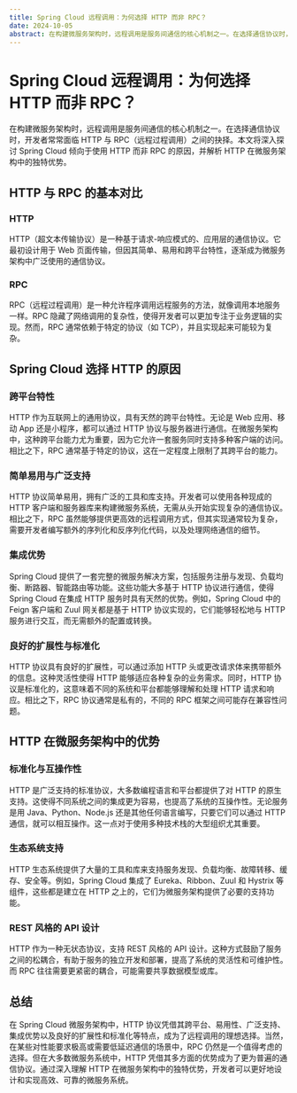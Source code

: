 ```yaml
---
title: Spring Cloud 远程调用：为何选择 HTTP 而非 RPC？
date: 2024-10-05
abstract: 在构建微服务架构时，远程调用是服务间通信的核心机制之一。在选择通信协议时，开发者常常面临 HTTP 与 RPC（远程过程调用）之间的抉择。本文将深入探讨 Spring Cloud 倾向于使用 HTTP 而非 RPC 的原因，并解析 HTTP 在微服务架构中的独特优势。
---
```


# Spring Cloud 远程调用：为何选择 HTTP 而非 RPC？

在构建微服务架构时，远程调用是服务间通信的核心机制之一。在选择通信协议时，开发者常常面临 HTTP 与 RPC（远程过程调用）之间的抉择。本文将深入探讨 Spring Cloud 倾向于使用 HTTP 而非 RPC 的原因，并解析 HTTP 在微服务架构中的独特优势。

## HTTP 与 RPC 的基本对比

### HTTP

HTTP（超文本传输协议）是一种基于请求-响应模式的、应用层的通信协议。它最初设计用于 Web 页面传输，但因其简单、易用和跨平台特性，逐渐成为微服务架构中广泛使用的通信协议。

### RPC

RPC（远程过程调用）是一种允许程序调用远程服务的方法，就像调用本地服务一样。RPC 隐藏了网络调用的复杂性，使得开发者可以更加专注于业务逻辑的实现。然而，RPC 通常依赖于特定的协议（如 TCP），并且实现起来可能较为复杂。

## Spring Cloud 选择 HTTP 的原因

### 跨平台特性

HTTP 作为互联网上的通用协议，具有天然的跨平台特性。无论是 Web 应用、移动 App 还是小程序，都可以通过 HTTP 协议与服务器进行通信。在微服务架构中，这种跨平台能力尤为重要，因为它允许一套服务同时支持多种客户端的访问。相比之下，RPC 通常基于特定的协议，这在一定程度上限制了其跨平台的能力。

### 简单易用与广泛支持

HTTP 协议简单易用，拥有广泛的工具和库支持。开发者可以使用各种现成的 HTTP 客户端和服务器库来构建微服务系统，无需从头开始实现复杂的通信协议。相比之下，RPC 虽然能够提供更高效的远程调用方式，但其实现通常较为复杂，需要开发者编写额外的序列化和反序列化代码，以及处理网络通信的细节。

### 集成优势

Spring Cloud 提供了一套完整的微服务解决方案，包括服务注册与发现、负载均衡、断路器、智能路由等功能。这些功能大多基于 HTTP 协议进行通信，使得 Spring Cloud 在集成 HTTP 服务时具有天然的优势。例如，Spring Cloud 中的 Feign 客户端和 Zuul 网关都是基于 HTTP 协议实现的，它们能够轻松地与 HTTP 服务进行交互，而无需额外的配置或转换。

### 良好的扩展性与标准化

HTTP 协议具有良好的扩展性，可以通过添加 HTTP 头或更改请求体来携带额外的信息。这种灵活性使得 HTTP 能够适应各种复杂的业务需求。同时，HTTP 协议是标准化的，这意味着不同的系统和平台都能够理解和处理 HTTP 请求和响应。相比之下，RPC 协议通常是私有的，不同的 RPC 框架之间可能存在兼容性问题。

## HTTP 在微服务架构中的优势

### 标准化与互操作性

HTTP 是广泛支持的标准协议，大多数编程语言和平台都提供了对 HTTP 的原生支持。这使得不同系统之间的集成更为容易，也提高了系统的互操作性。无论服务是用 Java、Python、Node.js 还是其他任何语言编写，只要它们可以通过 HTTP 通信，就可以相互操作。这一点对于使用多种技术栈的大型组织尤其重要。

### 生态系统支持

HTTP 生态系统提供了大量的工具和库来支持服务发现、负载均衡、故障转移、缓存、安全等。例如，Spring Cloud 集成了 Eureka、Ribbon、Zuul 和 Hystrix 等组件，这些都是建立在 HTTP 之上的，它们为微服务架构提供了必要的支持功能。

### REST 风格的 API 设计

HTTP 作为一种无状态协议，支持 REST 风格的 API 设计。这种方式鼓励了服务之间的松耦合，有助于服务的独立开发和部署，提高了系统的灵活性和可维护性。而 RPC 往往需要更紧密的耦合，可能需要共享数据模型或库。

## 总结

在 Spring Cloud 微服务架构中，HTTP 协议凭借其跨平台、易用性、广泛支持、集成优势以及良好的扩展性和标准化等特点，成为了远程调用的理想选择。当然，在某些对性能要求极高或需要低延迟通信的场景中，RPC 仍然是一个值得考虑的选择。但在大多数微服务系统中，HTTP 凭借其多方面的优势成为了更为普遍的通信协议。通过深入理解 HTTP 在微服务架构中的独特优势，开发者可以更好地设计和实现高效、可靠的微服务系统。

